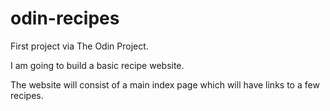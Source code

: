 # odin-recipes
First project via The Odin Project.

I am going to build a basic recipe website.

The website will consist of a main index page which will have links to a few recipes.